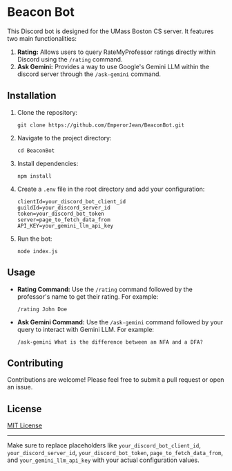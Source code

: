 # Beacon Bot

This Discord bot is designed for the UMass Boston CS server. It features two main functionalities:

1. **Rating:** Allows users to query RateMyProfessor ratings directly within Discord using the `/rating` command.
2. **Ask Gemini:** Provides a way to use Google's Gemini LLM within the discord server through the `/ask-gemini` command.

## Installation

1. Clone the repository:
   ```
   git clone https://github.com/EmperorJean/BeaconBot.git
   ```
2. Navigate to the project directory:
   ```
   cd BeaconBot
   ```
3. Install dependencies:
   ```
   npm install
   ```
4. Create a `.env` file in the root directory and add your configuration:
   ```
   clientId=your_discord_bot_client_id
   guildId=your_discord_server_id
   token=your_discord_bot_token
   server=page_to_fetch_data_from
   API_KEY=your_gemini_llm_api_key
   ```
5. Run the bot:
   ```
   node index.js
   ```

## Usage

- **Rating Command:** Use the `/rating` command followed by the professor's name to get their rating. For example:
  ```
  /rating John Doe
  ```
- **Ask Gemini Command:** Use the `/ask-gemini` command followed by your query to interact with Gemini LLM. For example:
  ```
  /ask-gemini What is the difference between an NFA and a DFA?
  ```

## Contributing

Contributions are welcome! Please feel free to submit a pull request or open an issue.

## License

[MIT License](LICENSE)

---

Make sure to replace placeholders like `your_discord_bot_client_id`, `your_discord_server_id`, `your_discord_bot_token`, `page_to_fetch_data_from`, and `your_gemini_llm_api_key` with your actual configuration values.